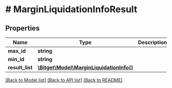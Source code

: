 # # MarginLiquidationInfoResult

## Properties

Name | Type | Description | Notes
------------ | ------------- | ------------- | -------------
**max_id** | **string** |  | [optional]
**min_id** | **string** |  | [optional]
**result_list** | [**\Bitget\Model\MarginLiquidationInfo[]**](MarginLiquidationInfo.md) |  | [optional]

[[Back to Model list]](../../README.md#models) [[Back to API list]](../../README.md#endpoints) [[Back to README]](../../README.md)
